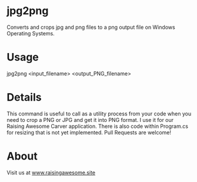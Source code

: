 # jpg2png

Converts and crops jpg and png files to a png output file on Windows Operating Systems.

# Usage
jpg2png <input_filename> <output_PNG_filename>

# Details
This command is useful to call as a utility process from your code when you need to crop a PNG or JPG and get it into PNG format.
I use it for our Raising Awesome Carver application.  There is also code within Program.cs for resizing that is not yet implemented.  Pull Requests are welcome!

# About
Visit us at www.raisingawesome.site
